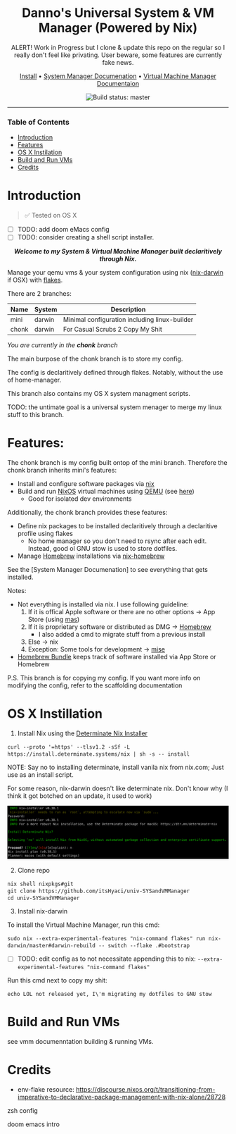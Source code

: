 <div align="center">

# Danno's Universal System & VM Manager (Powered by Nix)
ALERT! Work in Progress but I clone & update this repo on the regular so I really don't feel like privating. User beware, some features are currently fake news.

[Install](#os-x-instillation) • [System Manager Documenation](./docs/smm.org) • [Virtual Machine Manager Documentaion](./docs/index.org)

![Build status: master](https://img.shields.io/badge/Alpha-v0.1.0-orange)

</div>

---

### Table of Contents
- [Introduction](#introduction)
- [Features](#features)
- [OS X Instilation](#os-x-instillation)
- [Build and Run VMs](#build-and-run-vms)
- [Credits](#credits)

# Introduction

> ✅ Tested on OS X
- [ ] TODO: add doom eMacs config
- [ ] TODO: consider creating a shell script installer.

<div align="center">
<p>
  <strong><em>
  Welcome to my System & Virtual Machine Manager built declaritively through Nix.
  </em></strong>
</p>
</div>

Manage your qemu vms & your system configuration using nix ([nix-darwin](https://github.com/LnL7/nix-darwin) if OSX) with [flakes](https://nix.dev/concepts/flakes.html).

There are 2 branches:

| Name       | System              | Description                                                                        |
|------------|---------------------|------------------------------------------------------------------------------------|
| mini  | darwin              | Minimal configuration including linux-builder                                      |
| chonk       | darwin              | For Casual Scrubs 2 Copy My Shit                                      |

*You are currently in the **chonk** branch*

The main burpose of the chonk branch is to store my config.

The config is declaritively defined through flakes. Notably, without the use of home-manager.

This branch also contains my OS X system managment scripts.

TODO: the untimate goal is a universal system menager to merge my linux stuff to this branch.

# Features:

The chonk branch is my config built ontop of the mini branch. Therefore the chonk branch inherits mini's features:
- Install and configure software packages via [nix](https://nix.dev)
- Build and run [NixOS](https://nixos.org) virtual machines using [QEMU](https://www.qemu.org) (see [here](#build-and-run-vms))
  + Good for isolated dev environments

Additionally, the chonk branch provides these features:
- Define nix packages to be installed declaritively through a declaritive profile using flakes
  - No home manager so you don't need to rsync after each edit. Instead, good ol GNU stow is used to store dotfiles.
- Manage [Homebrew](https://brew.sh) installations via [nix-homebrew](https://github.com/zhaofengli/nix-homebrew)

See the [System Manager Documenation] to see everything that gets installed.

Notes:
- Not everything is installed via nix. I use following guideline:
    1. If it is offical Apple software or there are no other options -> App Store (using [mas](https://github.com/mas-cli/mas))
    2. If it is proprietary software or distributed as DMG -> [Homebrew](https://brew.sh)
        - I also added a cmd to migrate stuff from a previous install 
    3. Else -> nix
    4. Exception: Some tools for development -> [mise](https://mise.jdx.dev)
- [Homebrew Bundle](https://github.com/Homebrew/homebrew-bundle) keeps track of software installed via App Store or Homebrew

P.S. This branch is for copying my config. If you want more info on modifying the config, refer to the scaffolding documentation

# OS X Instillation

1. Install Nix using the [Determinate Nix Installer](https://github.com/DeterminateSystems/nix-installer?tab=readme-ov-file#determinate-nix-installer)

```shell
curl --proto '=https' --tlsv1.2 -sSf -L https://install.determinate.systems/nix | sh -s -- install
```

NOTE: Say no to installing determinate, install vanila nix from nix.com; Just use as an install script. 

For some reason, nix-darwin doesn't like determinate nix. Don't know why (I think it got botched on an update, it used to work) 

![Determinate nix NOT supported](./docs/images/good-nix-install.png)

2. Clone repo

```shell
nix shell nixpkgs#git
git clone https://github.com/itsHyaci/univ-SYSandVMManager
cd univ-SYSandVMManager
```

3. Install nix-darwin

To install the Virtual Machine Manager, run this cmd:
```shell
sudo nix --extra-experimental-features "nix-command flakes" run nix-darwin/master#darwin-rebuild -- switch --flake .#bootstrap
```

- [ ] TODO: edit config as to not necessitate appending this to nix: 
`--extra-experimental-features "nix-command flakes"`

Run this cmd next to copy my shit:
```shell
echo LOL not released yet, I\'m migrating my dotfiles to GNU stow
```


<a id="build-and-run-vms"></a>

# Build and Run VMs

see vmm documenntation building & running VMs. 

# Credits

- env-flake resource:
https://discourse.nixos.org/t/transitioning-from-imperative-to-declarative-package-management-with-nix-alone/28728

zsh config

doom emacs intro

